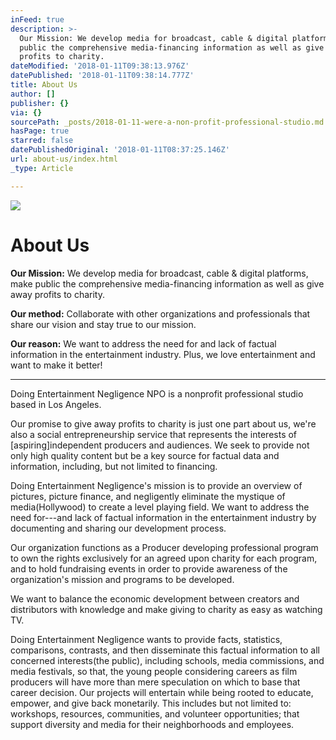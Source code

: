 ```yaml
---
inFeed: true
description: >-
  Our Mission: We develop media for broadcast, cable & digital platforms, make
  public the comprehensive media-financing information as well as give away
  profits to charity.
dateModified: '2018-01-11T09:38:13.976Z'
datePublished: '2018-01-11T09:38:14.777Z'
title: About Us
author: []
publisher: {}
via: {}
sourcePath: _posts/2018-01-11-were-a-non-profit-professional-studio.md
hasPage: true
starred: false
datePublishedOriginal: '2018-01-11T08:37:25.146Z'
url: about-us/index.html
_type: Article

---
```

![](https://the-grid-user-content.s3-us-west-2.amazonaws.com/cbe83806-328c-45fd-9052-18bdd3e91705.jpg)

# About Us

**Our Mission:** We develop media for broadcast, cable & digital platforms, make public the comprehensive media-financing information as well as give away profits to charity.

**Our method:** Collaborate with other organizations and professionals that share our vision and stay true to our mission.

**Our reason:** We want to address the need for and lack of factual information in the entertainment industry. Plus, we love entertainment and want to make it better!

---

Doing Entertainment Negligence NPO is a nonprofit professional studio based in Los Angeles.

Our promise to give away profits to charity is just one part about us, we're also a social entrepreneurship service that represents the interests of \[aspiring\]independent producers and audiences. We seek to provide not only high quality content but be a key source for factual data and information, including, but not limited to financing.

Doing Entertainment Negligence's mission is to provide an overview of pictures, picture finance, and negligently eliminate the mystique of media(Hollywood) to create a level playing field. We want to address the need for---and lack of factual information in the entertainment industry by documenting and sharing our development process.

Our organization functions as a Producer developing professional program to own the rights exclusively for an agreed upon charity for each program, and to hold fundraising events in order to provide awareness of the organization's mission and programs to be developed.

We want to balance the economic development between creators and distributors with knowledge and make giving to charity as easy as watching TV.

Doing Entertainment Negligence wants to provide facts, statistics, comparisons, contrasts, and then disseminate this factual information to all concerned interests(the public), including schools, media commissions, and media festivals, so that, the young people considering careers as film producers will have more than mere speculation on which to base that career decision. Our projects will entertain while being rooted to educate, empower, and give back monetarily. This includes but not limited to: workshops, resources, communities, and volunteer opportunities; that support diversity and media for their neighborhoods and employees.